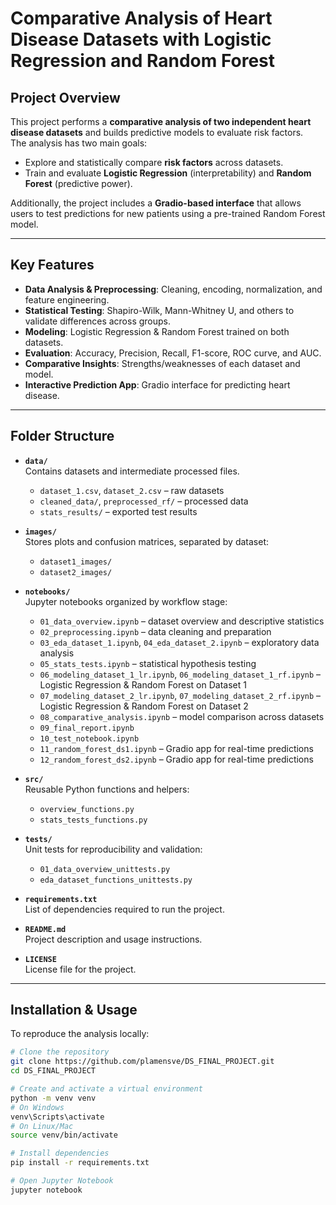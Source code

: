 # Comparative Analysis of Heart Disease Datasets with Logistic Regression and Random Forest

## Project Overview
This project performs a **comparative analysis of two independent heart disease datasets** and builds predictive models to evaluate risk factors.  
The analysis has two main goals:
- Explore and statistically compare **risk factors** across datasets.  
- Train and evaluate **Logistic Regression** (interpretability) and **Random Forest** (predictive power).  

Additionally, the project includes a **Gradio-based interface** that allows users to test predictions for new patients using a pre-trained Random Forest model.

---

## Key Features
- **Data Analysis & Preprocessing**: Cleaning, encoding, normalization, and feature engineering.  
- **Statistical Testing**: Shapiro-Wilk, Mann-Whitney U, and others to validate differences across groups.  
- **Modeling**: Logistic Regression & Random Forest trained on both datasets.  
- **Evaluation**: Accuracy, Precision, Recall, F1-score, ROC curve, and AUC.  
- **Comparative Insights**: Strengths/weaknesses of each dataset and model.  
- **Interactive Prediction App**: Gradio interface for predicting heart disease.  

---

## Folder Structure

- **`data/`**  
  Contains datasets and intermediate processed files.  
  - `dataset_1.csv`, `dataset_2.csv` – raw datasets  
  - `cleaned_data/`, `preprocessed_rf/` – processed data  
  - `stats_results/` – exported test results  

- **`images/`**  
  Stores plots and confusion matrices, separated by dataset:  
  - `dataset1_images/`  
  - `dataset2_images/`  

- **`notebooks/`**  
  Jupyter notebooks organized by workflow stage:  
  - `01_data_overview.ipynb` – dataset overview and descriptive statistics  
  - `02_preprocessing.ipynb` – data cleaning and preparation  
  - `03_eda_dataset_1.ipynb`, `04_eda_dataset_2.ipynb` – exploratory data analysis  
  - `05_stats_tests.ipynb` – statistical hypothesis testing  
  - `06_modeling_dataset_1_lr.ipynb`, `06_modeling_dataset_1_rf.ipynb` – Logistic Regression & Random Forest on Dataset 1  
  - `07_modeling_dataset_2_lr.ipynb`, `07_modeling_dataset_2_rf.ipynb` – Logistic Regression & Random Forest on Dataset 2  
  - `08_comparative_analysis.ipynb` – model comparison across datasets  
  - `09_final_report.ipynb`
  - `10_test_notebook.ipynb` 
  - `11_random_forest_ds1.ipynb` – Gradio app for real-time predictions  
  - `12_random_forest_ds2.ipynb` – Gradio app for real-time predictions  

- **`src/`**  
  Reusable Python functions and helpers:  
  - `overview_functions.py`  
  - `stats_tests_functions.py`  

- **`tests/`**  
  Unit tests for reproducibility and validation:  
  - `01_data_overview_unittests.py`  
  - `eda_dataset_functions_unittests.py`  

- **`requirements.txt`**  
  List of dependencies required to run the project.  

- **`README.md`**  
  Project description and usage instructions.  

- **`LICENSE`**  
  License file for the project.  

---

## Installation & Usage

To reproduce the analysis locally:

```bash
# Clone the repository
git clone https://github.com/plamensve/DS_FINAL_PROJECT.git
cd DS_FINAL_PROJECT

# Create and activate a virtual environment
python -m venv venv
# On Windows
venv\Scripts\activate
# On Linux/Mac
source venv/bin/activate

# Install dependencies
pip install -r requirements.txt

# Open Jupyter Notebook
jupyter notebook
